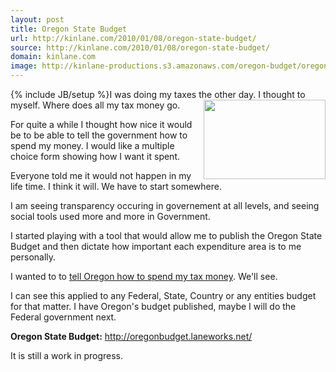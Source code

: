 ```yaml
---
layout: post
title: Oregon State Budget
url: http://kinlane.com/2010/01/08/oregon-state-budget/
source: http://kinlane.com/2010/01/08/oregon-state-budget/
domain: kinlane.com
image: http://kinlane-productions.s3.amazonaws.com/oregon-budget/oregon-capital.jpg
---
```

{% include JB/setup %}I was doing my taxes the other day. I thought to myself. Where does all my tax money go. <img title="Oregon State Capital" src="http://kinlane-productions.s3.amazonaws.com/oregon-budget/oregon-capital.jpg" alt="" width="195" height="127" align="right" /><p></p>
For quite a while I thought how nice it would be to be able to tell the government how to spend my money. I would like a multiple choice form showing how I want it spent.<p></p>
Everyone told me it would not happen in my life time. I think it will. We have to start somewhere.<p></p>
I am seeing transparency occuring in governement at all levels, and seeing social tools used more and more in Government.<p></p>
I started playing with a tool that would allow me to publish the Oregon State Budget and then dictate how important each expenditure area is to me personally.<p></p>
I wanted to to <a href="http://oregonbudget.laneworks.net/">tell Oregon how to spend my tax money</a>. We'll see.<p></p>
I can see this applied to any Federal, State, Country or any entities budget for that matter. I have Oregon's budget published, maybe I will do the Federal government next.<p></p>
<strong>Oregon State Budget:</strong> <a href="http://oregonbudget.laneworks.net/">http://oregonbudget.laneworks.net/</a><p></p>
It is still a work in progress.
